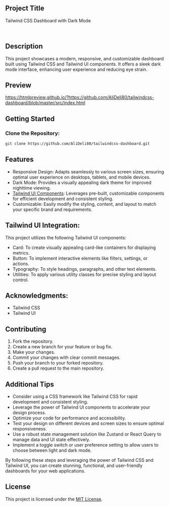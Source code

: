 ## Project Title

Tailwind CSS Dashboard with Dark Mode

<br>

## Description

This project showcases a modern, responsive, and customizable dashboard built using Tailwind CSS and Tailwind UI components. It offers a sleek dark mode interface, enhancing user experience and reducing eye strain.

## Preview

https://htmlpreview.github.io/?https://github.com/AliDeli80/tailwindcss-dashboard/blob/master/src/index.html

## Getting Started

### Clone the Repository:

  ```sh
  git clone https://github.com/AliDeli80/tailwindcss-dashboard.git
  ```

## Features

- Responsive Design: Adapts seamlessly to various screen sizes, ensuring optimal user experience on desktops, tablets, and mobile devices.
- Dark Mode: Provides a visually appealing dark theme for improved nighttime viewing.
- [Tailwind UI Components](https://tailwindui.com/?ref=top): Leverages pre-built, customizable components for efficient development and consistent styling.
- Customizable: Easily modify the styling, content, and layout to match your specific brand and requirements.

## Tailwind UI Integration:

This project utilizes the following Tailwind UI components:

- Card: To create visually appealing card-like containers for displaying metrics.
- Button: To implement interactive elements like filters, settings, or actions.
- Typography: To style headings, paragraphs, and other text elements.
- Utilities: To apply various utility classes for precise styling and layout control.

## Acknowledgments:

- Tailwind CSS
- Tailwind UI

## Contributing
1.  Fork the repository.
2.  Create a new branch for your feature or bug fix.
3.  Make your changes.
4.  Commit your changes with clear commit messages.
5.  Push your branch to your forked repository.
6.  Create a pull request to the main repository.   

## Additional Tips

- Consider using a CSS framework like Tailwind CSS for rapid development and consistent styling.
- Leverage the power of Tailwind UI components to accelerate your design process.
- Optimize your code for performance and accessibility.
- Test your design on different devices and screen sizes to ensure optimal responsiveness.
- Use a robust state management solution like Zustand or React Query to manage data and UI state effectively.
- Implement a toggle switch or user preference setting to allow users to choose between light and dark mode.

By following these steps and leveraging the power of Tailwind CSS and Tailwind UI, you can create stunning, functional, and user-friendly dashboards for your web applications.

## License

This project is licensed under the [MIT License](LICENSE).
